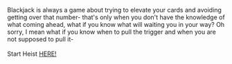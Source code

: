 Blackjack is always a game about trying to elevate your cards and avoiding getting over that number- that's only when you don't have the knowledge of what coming ahead, what if you know what will waiting you in your way? Oh sorry, I mean what if you know when to pull the trigger and when you are not supposed to pull it-  
&nbsp;  
Start Heist [HERE!](http://103.178.153.113:40005)